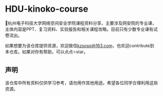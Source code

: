 # HDU-kinoko-course

🏫杭州电子科技大学网络空间安全学院课程资料分享，主要涉及网安院的专业课，主体内容是PPT、复习资料、实验报告和相关课程攻略。目前只有少数专业课有试卷流出。

如果想要为该仓库提供资源，欢迎致信[kzsoso@163.com](mailto:kzsoso@163.com)，也欢迎contribute到本仓库。如果对你有帮助，可以点点⭐star。

## 声明

该仓库中所有资料仅供学习参考，请勿用作其他用途。希望各位同学合理利用这些资源。